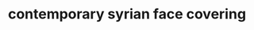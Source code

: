 ---
title: "contemporary syrian face covering"
layout: work_page
img: "contemporarysyrianfacecovering.jpg"
thumbnailimg: "contemporarysyrianfacecovering-thumbnail.jpg"
medium: "silk"
dimensions: "face and neck"
year: 2023
available: false
---
